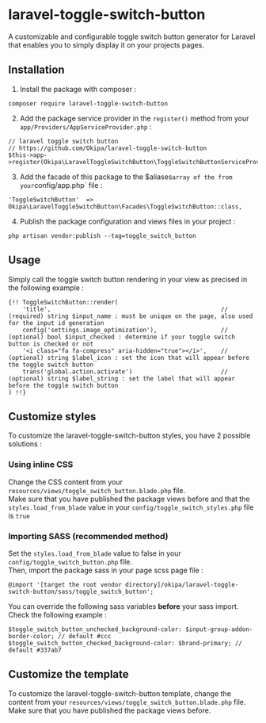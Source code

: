 # laravel-toggle-switch-button
A customizable and configurable toggle switch button generator for Laravel that enables you to simply display it on your projects pages.

## Installation
1. Install the package with composer :
```
composer require laravel-toggle-switch-button
```
2. Add the package service provider in the `register()` method from your `app/Providers/AppServiceProvider.php` :
```
// laravel toggle switch button
// https://github.com/Okipa/laravel-toggle-switch-button
$this->app->register(Okipa\LaravelToggleSwitchButton\ToggleSwitchButtonServiceProvider::class);
```
3. Add the facade of this package to the $aliases` array of the from your `config/app.php` file :
```
'ToggleSwitchButton'  => Okipa\LaravelToggleSwitchButton\Facades\ToggleSwitchButton::class,
```

4. Publish the package configuration and views files in your project :
```
php artisan vendor:publish --tag=toggle_switch_button
```

## Usage
Simply call the toggle switch button rendering in your view as precised in the following example :
```
{!! ToggleSwitchButton::render(
    'title',                                                // (required) string $input_name : must be unique on the page, also used for the input id generation
    config('settings.image_optimization'),                  // (optional) bool $input_checked : determine if your toggle switch button is checked or not
    '<i class="fa fa-compress" aria-hidden="true"></i>',    // (optional) string $label_icon : set the icon that will appear before the toggle switch button
    trans('global.action.activate')                         // (optional) string $label_string : set the label that will appear before the toggle switch button
) !!}
```

## Customize styles
To customize the laravel-toggle-switch-button styles, you have 2 possible solutions :

### Using inline CSS
Change the CSS content from your `resources/views/toggle_switch_button.blade.php` file.  
Make sure that you have published the package views before and that the `styles.load_from_blade` value in your `config/toggle_switch_styles.php` file is `true`

### Importing SASS (recommended method)
Set the `styles.load_from_blade` value to false in your `config/toggle_switch_button.php` file.  
Then, import the package sass in your page scss page file :
```
@import '[target the root vendor directory]/okipa/laravel-toggle-switch-button/sass/toggle_switch_button';
```
You can override the following sass variables **before** your sass import. Check the following example :
```
$toggle_switch_button_unchecked_background-color: $input-group-addon-border-color; // default #ccc
$toggle_switch_button_checked_background-color: $brand-primary; // default #337ab7
```

## Customize the template
To customize the laravel-toggle-switch-button template, change the content from your `resources/views/toggle_switch_button.blade.php` file.  
Make sure that you have published the package views before.
